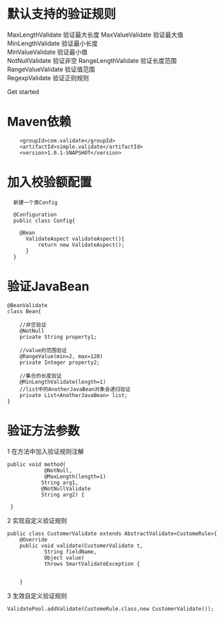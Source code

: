 
# 默认支持的验证规则

MaxLengthValidate           验证最大长度
MaxValueValidate	        验证最大值	
MinLengthValidate        	验证最小长度	
MinValueValidate        	验证最小值	
NotNullValidate	            验证非空
RangeLengthValidate	        验证长度范围	
RangeValueValidate	        验证值范围	
RegexpValidate	            验证正则规则

Get started

# Maven依赖

```
    <groupId>com.validate</groupId>
    <artifactId>simple.validate</artifactId>
    <version>1.0.1-SNAPSHOT</version>
```

# 加入校验额配置

```
  新建一个类Config
  
  @Configuration
  public class Config{
  
    @Bean
      ValidateAspect validateAspect(){
          return new ValidateAspect();
      }
  }
```

# 验证JavaBean

```
@BeanValidate
class Bean{
    
    //非空验证
    @NotNull
    private String property1;
     
    //value的范围验证
    @RangeValue(min=2, max=120)
    private Integer property2;
 
    //集合的长度验证
    @MinLengthValidate(length=1)
    //list中的AnotherJavaBean对象会递归验证
    private List<AnotherJavaBean> list;
}

```

# 验证方法参数

1 在方法中加入验证规则注解

``` 
public void method(
            @NotNull,
            @MaxLength(length=1)
           String arg1,
           @NotNullValidate
           String arg2) {
    
 }
```

2 实现自定义验证规则

```
public class CustomerValidate extends AbstractValidate<CustomeRule>{
    @Override
    public void validate(CustomerValidate t,
            String fieldName,
            Object value)
            throws SmartValidateException {
             
        
    }
```

3 生效自定义验证规则
```
ValidatePool.addValidate(CustomeRule.class,new CustomerValidate());
```

